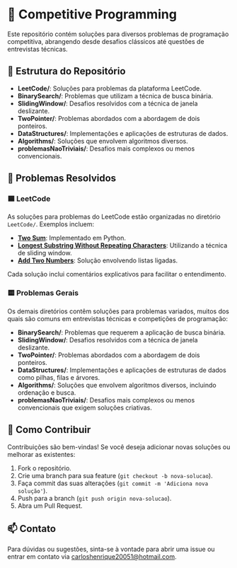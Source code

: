 # 🧠 Competitive Programming

Este repositório contém soluções para diversos problemas de programação competitiva, abrangendo desde desafios clássicos até questões de entrevistas técnicas.

## 📂 Estrutura do Repositório

- **LeetCode/**: Soluções para problemas da plataforma LeetCode.
- **BinarySearch/**: Problemas que utilizam a técnica de busca binária.
- **SlidingWindow/**: Desafios resolvidos com a técnica de janela deslizante.
- **TwoPointer/**: Problemas abordados com a abordagem de dois ponteiros.
- **DataStructures/**: Implementações e aplicações de estruturas de dados.
- **Algorithms/**: Soluções que envolvem algoritmos diversos.
- **problemasNaoTriviais/**: Desafios mais complexos ou menos convencionais.

## 🧩 Problemas Resolvidos

### 🟦 LeetCode

As soluções para problemas do LeetCode estão organizadas no diretório `LeetCode/`. Exemplos incluem:

- **[Two Sum](https://leetcode.com/problems/two-sum/)**: Implementado em Python.
- **[Longest Substring Without Repeating Characters](https://leetcode.com/problems/longest-substring-without-repeating-characters/)**: Utilizando a técnica de sliding window.
- **[Add Two Numbers](https://leetcode.com/problems/add-two-numbers/)**: Solução envolvendo listas ligadas.

Cada solução inclui comentários explicativos para facilitar o entendimento.

### 🟨 Problemas Gerais

Os demais diretórios contêm soluções para problemas variados, muitos dos quais são comuns em entrevistas técnicas e competições de programação:

- **BinarySearch/**: Problemas que requerem a aplicação de busca binária.
- **SlidingWindow/**: Desafios resolvidos com a técnica de janela deslizante.
- **TwoPointer/**: Problemas abordados com a abordagem de dois ponteiros.
- **DataStructures/**: Implementações e aplicações de estruturas de dados como pilhas, filas e árvores.
- **Algorithms/**: Soluções que envolvem algoritmos diversos, incluindo ordenação e busca.
- **problemasNaoTriviais/**: Desafios mais complexos ou menos convencionais que exigem soluções criativas.

## 🚀 Como Contribuir

Contribuições são bem-vindas! Se você deseja adicionar novas soluções ou melhorar as existentes:

1. Fork o repositório.
2. Crie uma branch para sua feature (`git checkout -b nova-solucao`).
3. Faça commit das suas alterações (`git commit -m 'Adiciona nova solução'`).
4. Push para a branch (`git push origin nova-solucao`).
5. Abra um Pull Request.

## 📫 Contato

Para dúvidas ou sugestões, sinta-se à vontade para abrir uma issue ou entrar em contato via [carloshenrique20051@hotmail.com](carloshenrique20051@hotmail.com).
